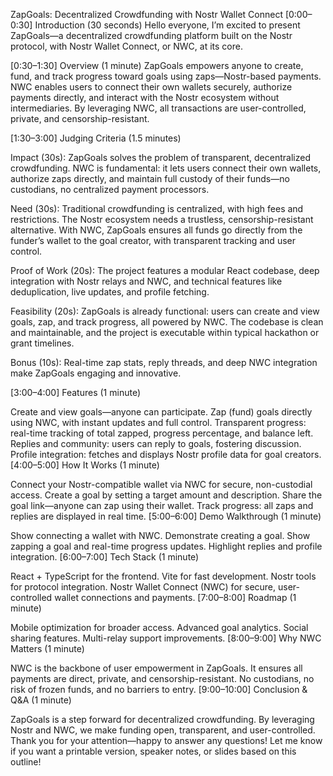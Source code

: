 ZapGoals: Decentralized Crowdfunding with Nostr Wallet Connect
[0:00–0:30] Introduction (30 seconds)
Hello everyone, I’m excited to present ZapGoals—a decentralized crowdfunding platform built on the Nostr protocol, with Nostr Wallet Connect, or NWC, at its core.

[0:30–1:30] Overview (1 minute)
ZapGoals empowers anyone to create, fund, and track progress toward goals using zaps—Nostr-based payments.
NWC enables users to connect their own wallets securely, authorize payments directly, and interact with the Nostr ecosystem without intermediaries.
By leveraging NWC, all transactions are user-controlled, private, and censorship-resistant.

[1:30–3:00] Judging Criteria (1.5 minutes)

Impact (30s):
ZapGoals solves the problem of transparent, decentralized crowdfunding. NWC is fundamental: it lets users connect their own wallets, authorize zaps directly, and maintain full custody of their funds—no custodians, no centralized payment processors.

Need (30s):
Traditional crowdfunding is centralized, with high fees and restrictions. The Nostr ecosystem needs a trustless, censorship-resistant alternative. With NWC, ZapGoals ensures all funds go directly from the funder’s wallet to the goal creator, with transparent tracking and user control.

Proof of Work (20s):
The project features a modular React codebase, deep integration with Nostr relays and NWC, and technical features like deduplication, live updates, and profile fetching.

Feasibility (20s):
ZapGoals is already functional: users can create and view goals, zap, and track progress, all powered by NWC. The codebase is clean and maintainable, and the project is executable within typical hackathon or grant timelines.

Bonus (10s):
Real-time zap stats, reply threads, and deep NWC integration make ZapGoals engaging and innovative.

[3:00–4:00] Features (1 minute)

Create and view goals—anyone can participate.
Zap (fund) goals directly using NWC, with instant updates and full control.
Transparent progress: real-time tracking of total zapped, progress percentage, and balance left.
Replies and community: users can reply to goals, fostering discussion.
Profile integration: fetches and displays Nostr profile data for goal creators.
[4:00–5:00] How It Works (1 minute)

Connect your Nostr-compatible wallet via NWC for secure, non-custodial access.
Create a goal by setting a target amount and description.
Share the goal link—anyone can zap using their wallet.
Track progress: all zaps and replies are displayed in real time.
[5:00–6:00] Demo Walkthrough (1 minute)

Show connecting a wallet with NWC.
Demonstrate creating a goal.
Show zapping a goal and real-time progress updates.
Highlight replies and profile integration.
[6:00–7:00] Tech Stack (1 minute)

React + TypeScript for the frontend.
Vite for fast development.
Nostr tools for protocol integration.
Nostr Wallet Connect (NWC) for secure, user-controlled wallet connections and payments.
[7:00–8:00] Roadmap (1 minute)

Mobile optimization for broader access.
Advanced goal analytics.
Social sharing features.
Multi-relay support improvements.
[8:00–9:00] Why NWC Matters (1 minute)

NWC is the backbone of user empowerment in ZapGoals.
It ensures all payments are direct, private, and censorship-resistant.
No custodians, no risk of frozen funds, and no barriers to entry.
[9:00–10:00] Conclusion & Q&A (1 minute)

ZapGoals is a step forward for decentralized crowdfunding.
By leveraging Nostr and NWC, we make funding open, transparent, and user-controlled.
Thank you for your attention—happy to answer any questions!
Let me know if you want a printable version, speaker notes, or slides based on this outline!